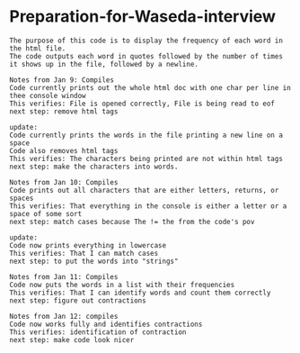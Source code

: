 # Preparation-for-Waseda-interview

    The purpose of this code is to display the frequency of each word in the html file. 
    The code outputs each word in quotes followed by the number of times it shows up in the file, followed by a newline.
    
    Notes from Jan 9: Compiles
    Code currently prints out the whole html doc with one char per line in thee console window
    This verifies: File is opened correctly, File is being read to eof
    next step: remove html tags
    
    update:
    Code currently prints the words in the file printing a new line on a space
    Code also removes html tags
    This verifies: The characters being printed are not within html tags
    next step: make the characters into words.
    
    Notes from Jan 10: Compiles
    Code prints out all characters that are either letters, returns, or spaces
    This verifies: That everything in the console is either a letter or a space of some sort
    next step: match cases because The != the from the code's pov
    
    update:
    Code now prints everything in lowercase
    This verifies: That I can match cases
    next step: to put the words into "strings"
    
    Notes from Jan 11: Compiles
    Code now puts the words in a list with their frequencies
    This verifies: That I can identify words and count them correctly
    next step: figure out contractions
    
    Notes from Jan 12: compiles
    Code now works fully and identifies contractions
    This verifies: identification of contraction
    next step: make code look nicer

